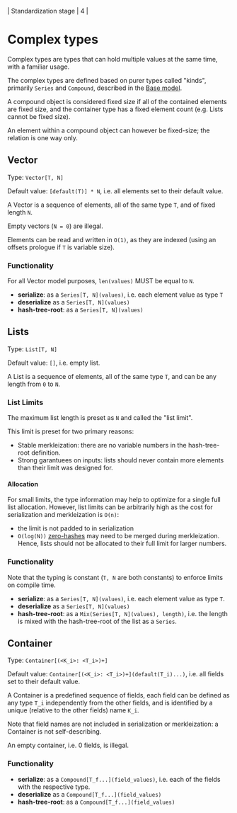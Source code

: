 | Standardization stage | 4 | 

# Complex types

Complex types are types that can hold multiple values at the same time, with a familiar usage.

The complex types are defined based on purer types called "kinds", primarily `Series` and `Compound`, described in the [Base model](../base/model.md). 

A compound object is considered fixed size if all of the contained elements are fixed size, and the container type has a fixed element count (e.g. Lists cannot be fixed size).

An element within a compound object can however be fixed-size; the relation is one way only.

## Vector

Type: `Vector[T, N]`

Default value: `[default(T)] * N`, i.e. all elements set to their default value.

A Vector is a sequence of elements, all of the same type `T`, and of fixed length `N`.

Empty vectors (`N = 0`) are illegal.

Elements can be read and written in `O(1)`, as they are indexed (using an offsets prologue if `T` is variable size).

### Functionality

For all Vector model purposes, `len(values)` MUST be equal to `N`.

- **serialize**: as a `Series[T, N](values)`, i.e. each element value as type `T`
- **deserialize** as a `Series[T, N](values)`
- **hash-tree-root**: as a `Series[T, N](values)`


## Lists

Type: `List[T, N]`

Default value: `[]`, i.e. empty list.

A List is a sequence of elements, all of the same type `T`, and can be any length from `0` to `N`.

### List Limits

The maximum list length is preset as `N` and called the "list limit".

This limit is preset for two primary reasons:
- Stable merkleization: there are no variable numbers in the hash-tree-root definition.
- Strong garantuees on inputs: lists should never contain more elements than their limit was designed for.

#### Allocation

For small limits, the type information may help to optimize for a single full list allocation.
However, list limits can be arbitrarily high as the cost for serialization and merkleization is `O(n)`:
 - the limit is not padded to in serialization
 - `O(log(N))` [zero-hashes](TODO) may need to be merged during merkleization.
Hence, lists should not be allocated to their full limit for larger numbers.

### Functionality

Note that the typing is constant (`T, N` are both constants) to enforce limits on compile time.
  
- **serialize**: as a `Series[T, N](values)`, i.e. each element value as type `T`.
- **deserialize** as a `Series[T, N](values)`
- **hash-tree-root**: as a `Mix(Series[T, N](values), length)`, i.e. the length is mixed with the hash-tree-root of the list as a `Series`.


## Container

Type: `Container[(<K_i>: <T_i>)+]`

Default value: `Container[(<K_i>: <T_i>)+](default(T_i)...)`, i.e. all fields set to their default value.

A Container is a predefined sequence of fields, each field can be defined as any type `T_i` independently from the other fields, and is identified by a unique (relative to the other fields) name `K_i`.

Note that field names are not included in serialization or merkleization: a Container is not self-describing.

An empty container, i.e. 0 fields, is illegal.

### Functionality

- **serialize**: as a `Compound[T_f...](field_values)`, i.e. each of the fields with the respective type.
- **deserialize** as a `Compound[T_f...](field_values)`
- **hash-tree-root**: as a `Compound[T_f...](field_values)`

